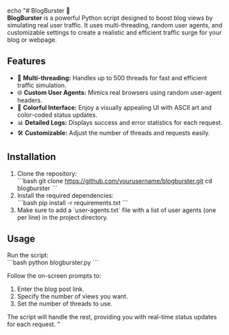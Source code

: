 echo "# BlogBurster 🚀  
**BlogBurster** is a powerful Python script designed to boost blog views by simulating real user traffic. It uses multi-threading, random user agents, and customizable settings to create a realistic and efficient traffic surge for your blog or webpage.

## Features  
- 🌟 **Multi-threading:** Handles up to 500 threads for fast and efficient traffic simulation.  
- 🌐 **Custom User Agents:** Mimics real browsers using random user-agent headers.  
- 🎨 **Colorful Interface:** Enjoy a visually appealing UI with ASCII art and color-coded status updates.  
- 📊 **Detailed Logs:** Displays success and error statistics for each request.  
- 🛠️ **Customizable:** Adjust the number of threads and requests easily.  

## Installation  
1. Clone the repository:  
   \`\`\`bash
   git clone https://github.com/yourusername/blogburster.git
   cd blogburster
   \`\`\`
2. Install the required dependencies:  
   \`\`\`bash
   pip install -r requirements.txt
   \`\`\`
3. Make sure to add a \`user-agents.txt\` file with a list of user agents (one per line) in the project directory.  

## Usage  
Run the script:  
\`\`\`bash
python blogburster.py
\`\`\`

Follow the on-screen prompts to:  
1. Enter the blog post link.  
2. Specify the number of views you want.  
3. Set the number of threads to use.  

The script will handle the rest, providing you with real-time status updates for each request.
"

